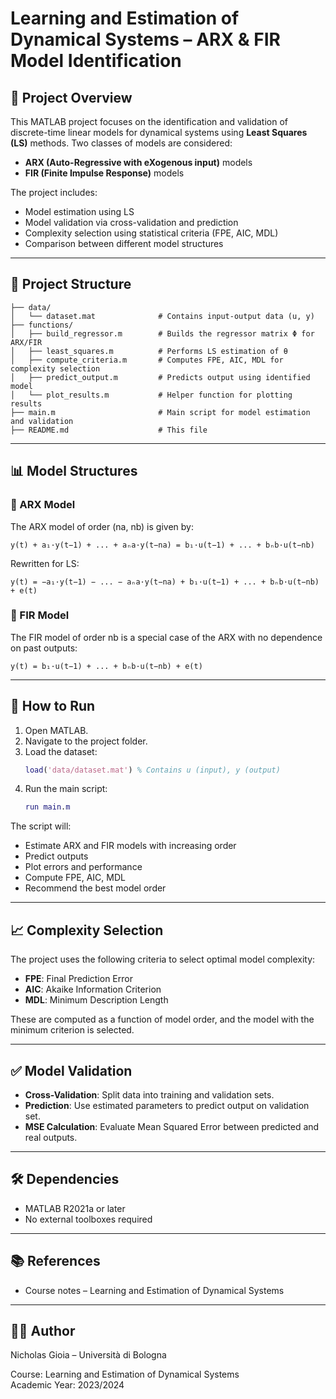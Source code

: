 # Learning and Estimation of Dynamical Systems – ARX & FIR Model Identification

## 📌 Project Overview

This MATLAB project focuses on the identification and validation of discrete-time linear models for dynamical systems using **Least Squares (LS)** methods. Two classes of models are considered:

- **ARX (Auto-Regressive with eXogenous input)** models
- **FIR (Finite Impulse Response)** models

The project includes:
- Model estimation using LS
- Model validation via cross-validation and prediction
- Complexity selection using statistical criteria (FPE, AIC, MDL)
- Comparison between different model structures

---

## 📁 Project Structure

```
├── data/
│   └── dataset.mat              # Contains input-output data (u, y)
├── functions/
│   ├── build_regressor.m        # Builds the regressor matrix Φ for ARX/FIR
│   ├── least_squares.m          # Performs LS estimation of θ
│   ├── compute_criteria.m       # Computes FPE, AIC, MDL for complexity selection
│   ├── predict_output.m         # Predicts output using identified model
│   └── plot_results.m           # Helper function for plotting results
├── main.m                       # Main script for model estimation and validation
├── README.md                    # This file
```

---

## 📊 Model Structures

### 🔹 ARX Model

The ARX model of order (na, nb) is given by:

```
y(t) + a₁·y(t−1) + ... + aₙa·y(t−na) = b₁·u(t−1) + ... + bₙb·u(t−nb)
```

Rewritten for LS:

```
y(t) = −a₁·y(t−1) − ... − aₙa·y(t−na) + b₁·u(t−1) + ... + bₙb·u(t−nb) + e(t)
```

### 🔹 FIR Model

The FIR model of order nb is a special case of the ARX with no dependence on past outputs:

```
y(t) = b₁·u(t−1) + ... + bₙb·u(t−nb) + e(t)
```

---

## 🚀 How to Run

1. Open MATLAB.
2. Navigate to the project folder.
3. Load the dataset:
   ```matlab
   load('data/dataset.mat') % Contains u (input), y (output)
   ```
4. Run the main script:
   ```matlab
   run main.m
   ```

The script will:
- Estimate ARX and FIR models with increasing order
- Predict outputs
- Plot errors and performance
- Compute FPE, AIC, MDL
- Recommend the best model order

---

## 📈 Complexity Selection

The project uses the following criteria to select optimal model complexity:

- **FPE**: Final Prediction Error
- **AIC**: Akaike Information Criterion
- **MDL**: Minimum Description Length

These are computed as a function of model order, and the model with the minimum criterion is selected.

---

## ✅ Model Validation

- **Cross-Validation**: Split data into training and validation sets.
- **Prediction**: Use estimated parameters to predict output on validation set.
- **MSE Calculation**: Evaluate Mean Squared Error between predicted and real outputs.

---

## 🛠️ Dependencies

- MATLAB R2021a or later
- No external toolboxes required

---

## 📚 References

- Course notes – Learning and Estimation of Dynamical Systems

---

## 👨‍💻 Author

Nicholas Gioia – Università di Bologna

Course: Learning and Estimation of Dynamical Systems  
Academic Year: 2023/2024
